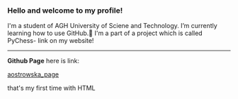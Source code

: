 ### Hello and welcome to my profile!
I'm a student of AGH University of Sciene and Technology.
I’m currently learning how to use GitHub.🌱 
I'm a part of a project which is called PyChess- link on my website!
***
**Github Page**
here is link: 

[aostrowska_page](https://ostrowskaanna.github.io/)

that's my first time with HTML
